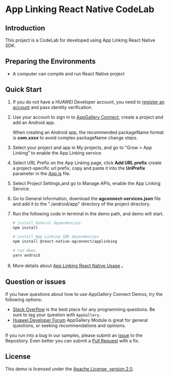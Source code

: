 # App Linking React Native CodeLab

## Introduction

This project is a CodeLab for developed using App Linking React Native SDK.

## Preparing the Environments
* A computer can compile and run React Native project

## Quick Start

1. If you do not have a HUAWEI Developer account, you need to [register an account](https://developer.huawei.com/consumer/en/doc/start/registration-and-verification-0000001053628148) and pass identity verification.
2. Use your account to sign in to [AppGallery Connect](https://developer.huawei.com/consumer/en/doc/development/AppGallery-connect-Guides/agc-get-started), create a project and add an Android app.

   When creating an Android app, the recommended packageName format is **com.xxxx** to avoid complex packageName change steps.


3. Select your project and app in My projects, and go to "Grow > App Linking" to enable the App Linking service.
4. Select URL Prefix on the App Linking page, click **Add URL prefix** create a project-specific url prefix, copy and paste it into the **UriPrefix** parameter in the  [App.js](./App.js) file.
5. Select Project Settings,and go to Manage APIs, enable the App Linking Service.
6. Go to General information, download the **agconnect-services.json** file and add it to the "./android/app" directory of the project directory.
7. Run the following code in terminal in the demo path, and demo will start.
    ``` bash
   # install General dependencies
    npm install

    # install App Linking SDK dependencies
    npm install @react-native-agconnect/applinking
   
   # run demo
    yarn android
    ```
8. More details about [App Linking React Native Usage](https://developer.huawei.com/consumer/en/doc/development/AppGallery-connect-Guides/agc-applinking-reactnative-usage-0000001071075252) 。

## Question or issues

If you have questions about how to use AppGallery Connect Demos, try the following options:
* [Stack Overflow](https://stackoverflow.com/) is the best place for any programming questions. Be sure to tag your question with `AppGallery`.
* [Huawei Developer Forum](https://forums.developer.huawei.com/forumPortal/en/home) AppGallery Module is great for general questions, or seeking recommendations and opinions.

If you run into a bug in our samples, please submit an [issue](https://github.com/AppGalleryConnect/agc-demos/issues) to the Repository. Even better you can submit a [Pull Request](https://github.com/AppGalleryConnect/agc-demos/pulls) with a fix.

## License
This demo is licensed under the [Apache License, version 2.0](http://www.apache.org/licenses/LICENSE-2.0).
